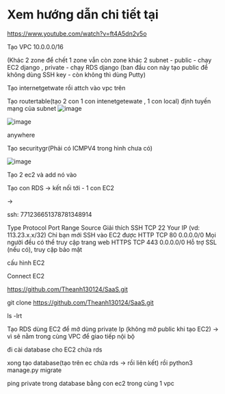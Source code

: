 
<h1>Xem hướng dẫn chi tiết tại</h1>


https://www.youtube.com/watch?v=ft4A5dn2v5o

Tạo VPC  10.0.0.0/16  


(Khác 2 zone để chết 1 zone vẫn còn zone khác
2 subnet - public - chạy EC2 django ,  private - chạy RDS django (ban đầu con này tạo public để không dùng SSH key - còn không thì dùng Putty)



Tạo internetgetwate rồi attch vào vpc trên


Tạo routertable(tạo 2 con 1 con intenetgetewate , 1 con local)
định tuyến mạng của subnet
![image](https://github.com/user-attachments/assets/30034157-f683-41cf-b2f1-e35b87c4454a)

![image](https://github.com/user-attachments/assets/d27fd784-bdb9-4862-9a97-11eb699bb58d)

anywhere



Tạo securitygr(Phải có ICMPV4 trong hình chưa có)

![image](https://github.com/user-attachments/assets/2a350185-aa8e-4058-b408-a25504a7cd30)


Tạo 2 ec2 và add nó vào 

Tạo con RDS -> kết nối tới - 1 con EC2

-> 









ssh: 771236651378781348914







Type
Protocol
Port Range
Source
Giải thích
SSH
TCP
22
Your IP (vd: 113.23.x.x/32)
Chỉ bạn mới SSH vào EC2 được
HTTP
TCP
80
0.0.0.0/0
Mọi người đều có thể truy cập trang web
HTTPS
TCP
443
0.0.0.0/0
Hỗ trợ SSL (nếu có), truy cập bảo mật




cấu hình EC2




Connect EC2 

https://github.com/Theanh130124/SaaS.git


git clone https://github.com/Theanh130124/SaaS.git

ls -lrt


Tạo RDS dùng EC2 để mở dùng private Ip (không mở public khi tạo EC2) -> vì sẽ  nằm trong cùng VPC để giao tiếp nội bộ



đi cài database cho EC2 chứa rds  

xong tạo database(tạo trên ec chứa rds -> rồi liên kết) 
rồi python3 manage.py migrate 




ping private trong database bằng con ec2 trong cùng 1 vpc
